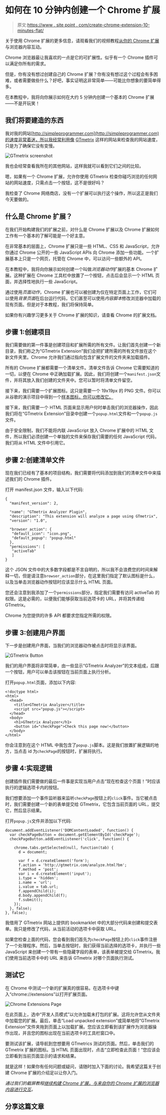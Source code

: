 # 如何在 10 分钟内创建一个 Chrome 扩展

> 原文:[https://www . site point . com/create-chrome-extension-10-minutes-flat/](https://www.sitepoint.com/create-chrome-extension-10-minutes-flat/)

关于使用 Chrome 扩展的更多信息，请观看我们的视频教程[从你的 Chrome 扩展](https://www.sitepoint.com/premium/screencasts/interacting-with-browser-content-from-your-chrome-extension)与浏览器内容互动。

Chrome 浏览器最让我喜欢的一点是它的可扩展性。似乎有一个 Chrome 插件可以满足你所有的需求。

但是，你有没有想过创建自己的 Chrome 扩展？你有没有想过这个过程会有多困难，或者需要做些什么？好吧，事实证明这非常简单——可能比你想象的要简单得多。

在本教程中，我将向你展示如何在大约 5 分钟内创建一个基本的 Chrome 扩展——不是开玩笑！

## 我们将要建造的东西

我对我的网站[http://simpleprogrammer.com](http://simpleprogrammer.com)的速度非常着迷，所以我经常利用像 [GTmetrix](http://gtmetrix.com) 这样的网站来检查我的网站速度，只是为了确保它没有变慢。

![GTmetrix screenshot](../Images/4784e37668eb753d695aa0b03dcb20e3.png)

我也会经常查看我所在的其他网站，这样我就可以看到它们之间的比较。

嗯，如果有一个 Chrome 扩展，允许你使用 GTmetrix 检查你碰巧浏览的任何网站的网站速度，只需点击一个按钮，这不是很好吗？

我检查了 Chrome 网络商店，没有一个扩展可以执行这个操作，所以这正是我们今天要做的。

## 什么是 Chrome 扩展？

在我们开始构建我们的扩展之前，对什么是 Chrome 扩展以及 Chrome 扩展如何工作有一个基本的了解可能是一个好主意。

在非常基本的层面上，Chrome 扩展只是一些 HTML、CSS 和 JavaScript，允许你通过 Chrome 公开的一些 JavaScript APIs 向 Chrome 添加一些功能。一个扩展基本上只是一个网页，托管在 Chrome 中，可以访问一些额外的 API。

在本教程中，我将向你展示如何创建一个叫做*浏览器动作*扩展的基本 Chrome 扩展。这种扩展在 Chrome 工具栏中放置了一个按钮，点击后会显示一个 HTML 页面，并选择性地执行一些 JavaScript。

通过使用*页面动作*，Chrome 扩展也可以被创建为仅在特定页面上工作，它们可以使用*背景页面*在后台运行代码，它们甚至可以使用*内容脚本*修改浏览器中加载的现有页面。但是对于本教程，我们将保持简单。

如果你有兴趣学习更多关于 Chrome 扩展的知识，请查看 Chrome 的扩展文档。

## 步骤 1:创建项目

我们需要做的第一件事是创建项目和扩展所需的所有文件。让我们首先创建一个新目录，我们称之为“GTmetrix Extension”我们会把扩建所需的所有文件放在这个新文件夹里。Chrome 允许我们通过指向包含扩展文件的文件夹来加载插件。

所有的 Chrome 扩展都需要一个清单文件。清单文件告诉 Chrome 它需要知道的一切，以便在 Chrome 中正确加载扩展。因此，我们将创建一个`manifest.json`文件，并将其放入我们创建的文件夹中。您可以暂时将清单文件留空。

接下来，我们需要一个扩展图标。这只是需要一个 19x19px 的 PNG 文件。你可以从谷歌的演示项目中得到一个[样本图标，你可以修改它。](http://developer.chrome.com/extensions/examples/tutorials/getstarted/icon.png)

接下来，我们需要一个 HTML 页面来显示用户何时单击我们的浏览器操作，因此我们将在“GTmetrix Extension”目录中创建一个`popup.html`文件和一个`popup.js`文件。

由于安全限制，我们不能将内联 JavaScript 放入 Chrome 扩展中的 HTML 文件，所以我们必须创建一个单独的文件来保存我们需要的任何 JavaScript 代码，我们将从 HTML 文件中引用它。

## 步骤 2:创建清单文件

现在我们已经有了基本的项目结构，我们需要将代码添加到我们的清单文件中来描述我们的 Chrome 插件。

打开 manifest.json 文件，输入以下代码:

```
{
  "manifest_version": 2,

  "name": "GTmetrix Analyzer Plugin",
  "description": "This extension will analyze a page using GTmetrix",
  "version": "1.0",

  "browser_action": {
   "default_icon": "icon.png",
   "default_popup": "popup.html"
  },
  "permissions": [
   "activeTab"
   ]
}
```

这个 JSON 文件中的大多数字段都是不言自明的，所以我不会浪费您的时间来解释一切，但是请注意`browser_action`部分，在这里我们指定了默认图标是什么，以及当单击浏览器动作按钮时应该显示什么 HTML 页面。

您还会注意到我添加了一个`permissions`部分，指定我们需要有访问 activeTab 的权限。这是必需的，以便我们能够获取当前选项卡的 URL，并将其传递给 GTmetrix。

Chrome 为您提供的许多 API 都要求您指定所需的权限。

## 步骤 3:创建用户界面

下一步是创建用户界面，当我们的浏览器动作被点击时将显示该界面。

![GTmetrix Button](../Images/9ce1f60d53e87308105478eabee17ea6.png)

我们的用户界面将非常简单，由一些显示“GTmetrix Analyzer”的文本组成，后跟一个按钮，用户可以单击该按钮在当前页面上执行分析。

打开`popup.html`页面，添加以下内容:

```
<!doctype html>
<html>
  <head>
    <title>GTmetrix Analyzer</title>
    <script src="popup.js"></script>
  </head>
  <body>
    <h1>GTmetrix Analyzer</h1>
    <button id="checkPage">Check this page now!</button>
  </body>
</html>
```

你会注意到在这个 HTML 中我包含了`popup.js`脚本。这是我们放置扩展逻辑的地方，当点击 id 为`checkPage`的按钮时，扩展将执行。

## 步骤 4:实现逻辑

创建插件我们需要做的最后一件事是实现当用户点击“现在检查这个页面！”时应该执行的逻辑选项卡内的按钮。

我们想要添加一个事件监听器来监听`checkPage`按钮上的`click`事件。当它被点击时，我们需要创建一个新的表单提交给 GTmetrix，它包含当前页面的 URL，提交它，然后显示结果。

打开`popup.js`文件并添加以下代码:

```
document.addEventListener('DOMContentLoaded', function() {
  var checkPageButton = document.getElementById('checkPage');
  checkPageButton.addEventListener('click', function() {

    chrome.tabs.getSelected(null, function(tab) {
      d = document;

      var f = d.createElement('form');
      f.action = 'http://gtmetrix.com/analyze.html?bm';
      f.method = 'post';
      var i = d.createElement('input');
      i.type = 'hidden';
      i.name = 'url';
      i.value = tab.url;
      f.appendChild(i);
      d.body.appendChild(f);
      f.submit();
    });
  }, false);
}, false);
```

我借用了 GTmetrix 网站上提供的 bookmarklet 中的大部分代码来创建和提交表单。我只是修改了代码，从当前活动的选项卡中获取 URL。

如果您检查上面的代码，您会看到我们首先为`checkPage`按钮上的`click`事件注册了一个处理程序。然后，当单击按钮时，我们获得当前选择的选项卡，并执行一些 JavaScript 来创建一个带有一些隐藏字段的表单，该表单被提交给 GTmetrix。我们使用当前选项卡中的 URL 来告诉 GTmetrix 对哪个页面执行测试。

## 测试它

在 Chrome 中测试一个新的扩展真的很容易。在选项卡中键入“chrome://extensions”以打开扩展页面。

![Chrome Extensions Page](../Images/238324947894c623727cff610b5ce94c.png)

在此页面上，选中“开发人员模式”以允许加载未打包的扩展。这将允许您从文件夹中加载您的扩展。最后，单击“Load unpacked extension”或简单地将“GTmetrix Extension”文件夹拖到页面上以加载扩展。您应该立即看到该扩展作为浏览器操作出现，并且您的图标出现在当前选项卡的工具栏窗口中。

要测试该扩展，请导航到您想要用 GTmetrics 测试的页面。然后，单击我们的 GTmetrix 扩展的图标。当 HTML 页面出现时，点击“立即检查此页面！”您应该会立即看到当前页面显示的请求和结果。

就是这样！如果你有任何问题或疑问，请随时加入下面的讨论。我希望这篇关于创建 Chrome 扩展的介绍足以让你入门。

*通过我们的截屏教程[继续构建 Chrome 扩展，与来自你的 Chrome 扩展的浏览器内容进行交互](https://www.sitepoint.com/premium/screencasts/interacting-with-browser-content-from-your-chrome-extension)。*

## 分享这篇文章